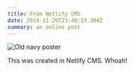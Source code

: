 ```yaml
---
title: From Netlify CMS
date: 2019-11-26T23:40:13.384Z
summary: an online post
---
```

![Old navy poster](/img/post_navy_ww1_all-together.jpg "Enlist in the Navy")

This was created in Netlify CMS. Whoah!
